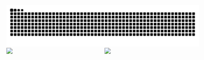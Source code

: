 <picture>
  <source media="(prefers-color-scheme: dark)" srcset="https://raw.githubusercontent.com/avatarannappa/avatarannappa/output/github-contribution-grid-snake-dark.svg">
  <source media="(prefers-color-scheme: light)" srcset="https://raw.githubusercontent.com/avatarannappa/avatarannappa/output/github-contribution-grid-snake.svg">
  <img alt="github contribution grid snake animation" src="https://raw.githubusercontent.com/avatarannappa/avatarannappa/output/github-contribution-grid-snake.svg">
</picture>
<div style="display: flex; justify-content: space-between; overflow: auto; gap: 10px;">
    <img src="https://github-readme-stats.vercel.app/api?username=avatarannappa&show_icons=true&theme=bear" style="height: 200px; object-fit: cover; flex: 1;">
    <img src="1.png" style="height: 200px; object-fit: cover; flex: 1;">
</div
